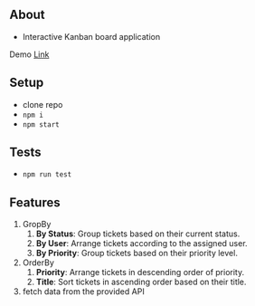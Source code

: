 ## About 
- Interactive Kanban board application

Demo [Link](https://kanban-rajanlagah.vercel.app)

## Setup
- clone repo
- ```npm i```
- ```npm start```

## Tests
- ```npm run test```

## Features
1. GropBy
    1. **By Status**: Group tickets based on their current status.
    2. **By User**: Arrange tickets according to the assigned user.
    3. **By Priority**: Group tickets based on their priority level.
2. OrderBy
    1. **Priority**: Arrange tickets in descending order of priority.
    2. **Title**: Sort tickets in ascending order based on their title.
3. fetch data from the provided API
